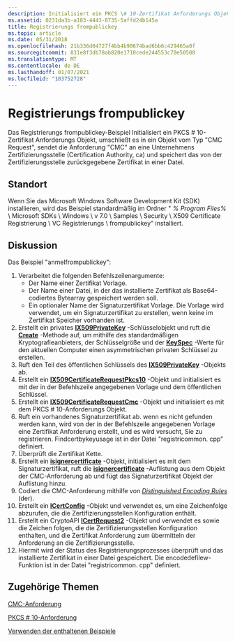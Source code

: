```yaml
---
description: Initialisiert ein PKCS \# 10-Zertifikat Anforderungs Objekt, umschließt es in ein Objekt vom Typ "CMC Request", übermittelt die Anforderung "CMC" an eine Unternehmens Zertifizierungsstelle (Certification Authority, ca) und speichert das von der Zertifizierungsstelle zurückgegebene Zertifikat in einer Datei.
ms.assetid: 0231da3b-a183-4443-8735-5affd24b145a
title: Registrierungs frompublickey
ms.topic: article
ms.date: 05/31/2018
ms.openlocfilehash: 21b336d04727f4bb4b90674bad6bb6c429465a0f
ms.sourcegitcommit: 831e8f3db78ab820e1710cede244553c70e50500
ms.translationtype: MT
ms.contentlocale: de-DE
ms.lasthandoff: 01/07/2021
ms.locfileid: "103752728"
---
```

# <a name="enrollfrompublickey"></a>Registrierungs frompublickey

Das Registrierungs frompublickey-Beispiel Initialisiert ein PKCS \# 10-Zertifikat Anforderungs Objekt, umschließt es in ein Objekt vom Typ "CMC Request", sendet die Anforderung "CMC" an eine Unternehmens Zertifizierungsstelle (Certification Authority, ca) und speichert das von der Zertifizierungsstelle zurückgegebene Zertifikat in einer Datei.

## <a name="location"></a>Standort

Wenn Sie das Microsoft Windows Software Development Kit (SDK) installieren, wird das Beispiel standardmäßig im Ordner " *% Program Files%* \\ Microsoft SDKs \\ Windows \\ v 7.0 \\ Samples \\ Security \\ X509 Certificate Registrierung \\ VC Registrierungs \\ frompublickey" installiert.

## <a name="discussion"></a>Diskussion

Das Beispiel "anmelfrompublickey":

1.  Verarbeitet die folgenden Befehlszeilenargumente:
    -   Der Name einer Zertifikat Vorlage.
    -   Der Name einer Datei, in der das installierte Zertifikat als Base64-codiertes Bytearray gespeichert werden soll.
    -   Ein optionaler Name der Signaturzertifikat Vorlage. Die Vorlage wird verwendet, um ein Signaturzertifikat zu erstellen, wenn keine im Zertifikat Speicher vorhanden ist.
2.  Erstellt ein privates [**IX509PrivateKey**](/windows/desktop/api/CertEnroll/nn-certenroll-ix509privatekey) -Schlüsselobjekt und ruft die [**Create**](/windows/desktop/api/CertEnroll/nf-certenroll-ix509privatekey-create) -Methode auf, um mithilfe des standardmäßigen Kryptografieanbieters, der Schlüsselgröße und der [**KeySpec**](/windows/desktop/api/CertEnroll/nf-certenroll-ix509privatekey-get_keyspec) -Werte für den aktuellen Computer einen asymmetrischen privaten Schlüssel zu erstellen.
3.  Ruft den Teil des öffentlichen Schlüssels des [**IX509PrivateKey**](/windows/desktop/api/CertEnroll/nn-certenroll-ix509privatekey) -Objekts ab.
4.  Erstellt ein [**IX509CertificateRequestPkcs10**](/windows/desktop/api/CertEnroll/nn-certenroll-ix509certificaterequestpkcs10) -Objekt und initialisiert es mit der in der Befehlszeile angegebenen Vorlage und dem öffentlichen Schlüssel.
5.  Erstellt ein [**IX509CertificateRequestCmc**](/windows/desktop/api/CertEnroll/nn-certenroll-ix509certificaterequestcmc) -Objekt und initialisiert es mit dem PKCS \# 10-Anforderungs Objekt.
6.  Ruft ein vorhandenes Signaturzertifikat ab. wenn es nicht gefunden werden kann, wird von der in der Befehlszeile angegebenen Vorlage eine Zertifikat Anforderung erstellt, und es wird versucht, Sie zu registrieren. Findcertbykeyusage ist in der Datei "registricommon. cpp" definiert.
7.  Überprüft die Zertifikat Kette.
8.  Erstellt ein [**isignercertificate**](/windows/desktop/api/CertEnroll/nn-certenroll-isignercertificate) -Objekt, initialisiert es mit dem Signaturzertifikat, ruft die [**isignercertificate**](/windows/desktop/api/CertEnroll/nn-certenroll-isignercertificates) -Auflistung aus dem Objekt der CMC-Anforderung ab und fügt das Signaturzertifikat Objekt der Auflistung hinzu.
9.  Codiert die CMC-Anforderung mithilfe von [*Distinguished Encoding Rules*](/windows/desktop/SecGloss/d-gly) (der).
10. Erstellt ein [**ICertConfig**](/windows/desktop/api/certcli/nn-certcli-icertconfig) -Objekt und verwendet es, um eine Zeichenfolge abzurufen, die die Zertifizierungsstellen Konfiguration enthält.
11. Erstellt ein CryptoAPI [**ICertRequest2**](/windows/desktop/api/certcli/nn-certcli-icertrequest2) -Objekt und verwendet es sowie die Zeichen folgen, die die Zertifizierungsstellen Konfiguration enthalten, und die Zertifikat Anforderung zum übermitteln der Anforderung an die Zertifizierungsstelle.
12. Hiermit wird der Status des Registrierungsprozesses überprüft und das installierte Zertifikat in einer Datei gespeichert. Die encodedefilew-Funktion ist in der Datei "registricommon. cpp" definiert.

## <a name="related-topics"></a>Zugehörige Themen

<dl> <dt>

[CMC-Anforderung](cmc-request.md)
</dt> <dt>

[PKCS \# 10-Anforderung](pkcs--10-request.md)
</dt> <dt>

[Verwenden der enthaltenen Beispiele](using-the-included-samples.md)
</dt> </dl>

 

 
